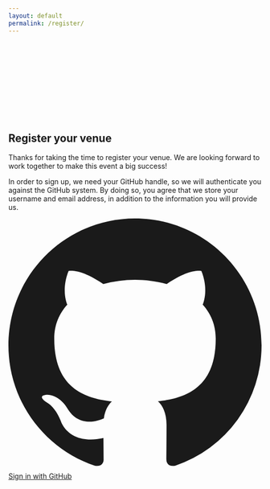 ```yaml
---
layout: default
permalink: /register/
---
```


<div class="relative isolate bg-gray-900">
  <div class="mx-auto grid max-w-7xl grid-cols-1 lg:grid-cols-2">
    <div class="relative px-6 pb-20 pt-24 sm:pt-32 lg:static lg:px-8 lg:py-48">
      <div class="mx-auto max-w-xl lg:mx-0 lg:max-w-lg">
        <div class="absolute inset-y-0 left-0 -z-10 w-full overflow-hidden ring-1 ring-white/5 lg:w-1/2">
          <svg class="absolute inset-0 h-full w-full stroke-gray-700 [mask-image:radial-gradient(100%_100%_at_top_right,white,transparent)]" aria-hidden="true">
            <defs>
              <pattern id="54f88622-e7f8-4f1d-aaf9-c2f5e46dd1f2" width="200" height="200" x="100%" y="-1" patternUnits="userSpaceOnUse">
                <path d="M130 200V.5M.5 .5H200" fill="none" />
              </pattern>
            </defs>
            <svg x="100%" y="-1" class="overflow-visible fill-gray-800/20">
              <path d="M-470.5 0h201v201h-201Z" stroke-width="0" />
            </svg>
            <rect width="100%" height="100%" stroke-width="0" fill="url(#54f88622-e7f8-4f1d-aaf9-c2f5e46dd1f2)" />
          </svg>
          <div class="absolute -left-56 top-[calc(100%-13rem)] transform-gpu blur-3xl lg:left-[max(-14rem,calc(100%-59rem))] lg:top-[calc(50%-7rem)]" aria-hidden="true">
            <div class="aspect-[1155/678] w-[72.1875rem] bg-gradient-to-br from-[#80caff] to-[#4f46e5] opacity-20" style="clip-path: polygon(74.1% 56.1%, 100% 38.6%, 97.5% 73.3%, 85.5% 100%, 80.7% 98.2%, 72.5% 67.7%, 60.2% 37.8%, 52.4% 32.2%, 47.5% 41.9%, 45.2% 65.8%, 27.5% 23.5%, 0.1% 35.4%, 17.9% 0.1%, 27.6% 23.5%, 76.1% 2.6%, 74.1% 56.1%)"></div>
          </div>
        </div>
        <h2 class="text-3xl font-bold tracking-tight text-white">Register your venue</h2>
        <p class="mt-6 text-lg leading-8 text-gray-300">Thanks for taking the time to register your venue. We are looking forward to work together to make this event a big success!</p>
        <p class="mt-6 text-lg leading-8 text-gray-300">In order to sign up, we need your GitHub handle, so we will authenticate you against the GitHub system. By doing so, you agree that we store your username and email address, in addition to the information you will provide us.</p>
      </div>
    </div>
    <div id="sign-in" class="px-6 pb-24 pt-20 sm:pb-32 lg:px-8 lg:py-48">
      <div class="mt-6 grid grid-cols-1 gap-4">
          <a href="#" id="sign-in-button" class="flex w-full items-center justify-center gap-3 rounded-md bg-white px-3 py-2 text-sm font-semibold text-gray-900 shadow-sm ring-1 ring-inset ring-gray-300 hover:bg-gray-50 focus-visible:ring-transparent">
            <svg class="h-5 w-5 fill-[#24292F]" fill="currentColor" viewBox="0 0 20 20" aria-hidden="true">
              <path fill-rule="evenodd" d="M10 0C4.477 0 0 4.484 0 10.017c0 4.425 2.865 8.18 6.839 9.504.5.092.682-.217.682-.483 0-.237-.008-.868-.013-1.703-2.782.605-3.369-1.343-3.369-1.343-.454-1.158-1.11-1.466-1.11-1.466-.908-.62.069-.608.069-.608 1.003.07 1.531 1.032 1.531 1.032.892 1.53 2.341 1.088 2.91.832.092-.647.35-1.088.636-1.338-2.22-.253-4.555-1.113-4.555-4.951 0-1.093.39-1.988 1.029-2.688-.103-.253-.446-1.272.098-2.65 0 0 .84-.27 2.75 1.026A9.564 9.564 0 0110 4.844c.85.004 1.705.115 2.504.337 1.909-1.296 2.747-1.027 2.747-1.027.546 1.379.203 2.398.1 2.651.64.7 1.028 1.595 1.028 2.688 0 3.848-2.339 4.695-4.566 4.942.359.31.678.921.678 1.856 0 1.338-.012 2.419-.012 2.747 0 .268.18.58.688.482A10.019 10.019 0 0020 10.017C20 4.484 15.522 0 10 0z" clip-rule="evenodd" />
            </svg>
            <span class="text-sm font-semibold leading-6">Sign in with GitHub</span>
          </a>
      </div>
    </div>
    <div id="form" style="display: none;">
      <form id="venue-registration-form" class="px-6 pb-24 pt-20 sm:pb-32 lg:px-8 lg:py-48">
        <div class="mx-auto max-w-xl lg:mr-0 lg:max-w-lg">
          <div class="grid grid-cols-1 gap-x-8 gap-y-6 sm:grid-cols-2" >
            <!-- Venue Name -->
            <div class="sm:col-span-2">
              <label for="venue-name" class="block text-sm font-semibold leading-6 text-white">Venue Name</label>
              <div class="mt-2.5">
                <input type="text" name="venue-name" required id="venue-name" class="block w-full rounded-md border-0 bg-white/5 px-3.5 py-2 text-white shadow-sm ring-1 ring-inset ring-white/10 focus:ring-2 focus:ring-inset focus:ring-indigo-500 sm:text-sm sm:leading-6">
              </div>
            </div>
            <!-- Venue Location -->
            <div class="sm:col-span-2">
              <label for="location" class="block text-sm font-semibold leading-6 text-white">Location</label>
              <div class="mt-2.5">
                <input type="text" name="location" id="location" required class="block w-full rounded-md border-0 bg-white/5 px-3.5 py-2 text-white shadow-sm ring-1 ring-inset ring-white/10 focus:ring-2 focus:ring-inset focus:ring-indigo-500 sm:text-sm sm:leading-6">
              </div>
            </div>
            <!-- Maximum Number of Participants -->
            <div class="sm:col-span-2">
              <label for="max-participants" class="block text-sm font-semibold leading-6 text-white">Maximum Number of Participants</label>
              <div class="mt-2.5">
                <input type="number" name="max-participants" id="max-participants" class="block w-full rounded-md border-0 bg-white/5 px-3.5 py-2 text-white shadow-sm ring-1 ring-inset ring-white/10 focus:ring-2 focus:ring-inset focus:ring-indigo-500 sm:text-sm sm:leading-6">
              </div>
            </div>
             <!-- Primary Contact Name -->
            <div class="sm:col-span-2">
              <label for="primary-contact-name" class="block text-sm font-semibold leading-6 text-white">Primary Contact Name</label>
              <div class="mt-2.5">
                <input type="text" name="primary-contact-name"  id="primary-contact-name" class="block w-full rounded-md border-0 bg-white/5 px-3.5 py-2 text-white shadow-sm ring-1 ring-inset ring-white/10 focus:ring-2 focus:ring-inset focus:ring-indigo-500 sm:text-sm sm:leading-6">
              </div>
            </div>
            <!-- Primary Email -->
            <div>
              <label for="primary-email" class="block text-sm font-semibold leading-6 text-white">Primary Email</label>
              <div class="mt-2.5">
                <input type="email" name="primary-email" id="primary-email" required class="block w-full rounded-md border-0 bg-white/5 px-3.5 py-2 text-white shadow-sm ring-1 ring-inset ring-white/10 focus:ring-2 focus:ring-inset focus:ring-indigo-500 sm:text-sm sm:leading-6">
              </div>
            </div>
            <!-- Primary Phone -->
            <div>
              <label for="primary-phone" class="block text-sm font-semibold leading-6 text-white">Primary Phone</label>
              <div class="mt-2.5">
                <input type="tel" name="primary-phone" id="primary-phone" required class="block w-full rounded-md border-0 bg-white/5 px-3.5 py-2 text-white shadow-sm ring-1 ring-inset ring-white/10 focus:ring-2 focus:ring-inset focus:ring-indigo-500 sm:text-sm sm:leading-6">
              </div>
            </div>
            <!-- Secondary Contact Name -->
            <div class="sm:col-span-2">
              <label for="secondary-contact-name" class="block text-sm font-semibold leading-6 text-white">Secondary Contact Name</label>
              <div class="mt-2.5">
                <input type="text" name="secondary-contact-name"  id="secondary-contact-name" class="block w-full rounded-md border-0 bg-white/5 px-3.5 py-2 text-white shadow-sm ring-1 ring-inset ring-white/10 focus:ring-2 focus:ring-inset focus:ring-indigo-500 sm:text-sm sm:leading-6">
              </div>
            </div>
            <!-- Secondary Email -->
            <div>
              <label for="secondary-email" class="block text-sm font-semibold leading-6 text-white">Secondary Email</label>
              <div class="mt-2.5">
                <input type="email" name="secondary-email" id="secondary-email" class="block w-full rounded-md border-0 bg-white/5 px-3.5 py-2 text-white shadow-sm ring-1 ring-inset ring-white/10 focus:ring-2 focus:ring-inset focus:ring-indigo-500 sm:text-sm sm:leading-6">
              </div>
            </div>
            <!-- Secondary Phone -->
            <div>
              <label for="secondary-phone" class="block text-sm font-semibold leading-6 text-white">Secondary Phone</label>
              <div class="mt-2.5">
                <input type="tel" name="secondary-phone" id="secondary-phone" class="block w-full rounded-md border-0 bg-white/5 px-3.5 py-2 text-white shadow-sm ring-1 ring-inset ring-white/10 focus:ring-2 focus:ring-inset focus:ring-indigo-500 sm:text-sm sm:leading-6">
              </div>
            </div>
          </div>
          <div class="mt-8 flex justify-end">
            <button type="submit" class="rounded-md bg-indigo-500 px-3.5 py-2.5 text-center text-sm font-semibold text-white shadow-sm hover:bg-indigo-400 focus-visible:outline focus-visible:outline-2 focus-visible:outline-offset-2 focus-visible:outline-indigo-500">Register Venue</button>
          </div>
        </div>
      </form>
    </div>
    <div id="venue-registration-success" style="display: none;">
      <div class="px-6 pb-24 pt-20 sm:pb-32 lg:px-8 lg:py-48">
        <div class="mx-auto max-w-xl lg:mr-0 lg:max-w-lg">
          <div class="" >
            <div class="mt-4 text-center">
              <h3 class="text-3xl font-bold ">Venue Registration Successful!</h3>
              <div class="mt-4">
                <p class="mt-6 text-lg leading-8 text-gray-300">Thank you for registering your venue. We will be in touch with you shortly.</p>
              </div>
            </div>
          </div>
        </div>
      </div>
    </div>
  </div>
</div>

<script type="module">
  // Import the functions you need from the SDKs you need
  import { initializeApp } from "https://www.gstatic.com/firebasejs/10.7.2/firebase-app.js";
  import { getFirestore, collection, addDoc } from "https://www.gstatic.com/firebasejs/10.7.2/firebase-firestore.js";
  import { getAuth, signInWithPopup, GithubAuthProvider } from "https://www.gstatic.com/firebasejs/10.7.2/firebase-auth.js";

  // Your web app's Firebase configuration
  const firebaseConfig = {
    apiKey: "AIzaSyBVxk1NQLeHzd6ibSHGvKww3ctk2KdfX_0",
    authDomain: "global-devops-experience.firebaseapp.com",
    projectId: "global-devops-experience",
    storageBucket: "global-devops-experience.appspot.com",
    messagingSenderId: "1021726338520",
    appId: "1:1021726338520:web:ce0ba19e00b3a6ed5396ad"
  };

  // Initialize Firebase and Firestore
  const app = initializeApp(firebaseConfig);
  const db = getFirestore(app);
  const auth = getAuth(app);

  // GitHub Auth Provider
  const provider = new GithubAuthProvider();

  let userName  = null;

  // Sign in with GitHub
  document.getElementById('sign-in-button').addEventListener('click', () => {
    signInWithPopup(auth, provider)
      .then((result) => {
        // User signed in
        console.log('User signed in:', result);
        userName = result.user.reloadUserInfo.screenName;

          // Hide the sign-in button
        document.getElementById('sign-in').style.display = 'none';

        // Set the email from the user to the primary email field
        document.getElementById('primary-email').value = result.user.email;
        document.getElementById('primary-contact-name').value = result.user.displayName

        // Show the venue registration form
        document.getElementById('form').style.display = 'block';
 
      })
      .catch((error) => {
        console.error('Authentication error:', error);
      });
  });

  // Form submission handler
  document.getElementById('venue-registration-form').addEventListener('submit', async function(e) {
       e.preventDefault();

      if (!auth.currentUser) {
        console.error('User not authenticated');
        return;
      }

      // Get form values
      var venueName = document.getElementById('venue-name').value;
      var location = document.getElementById('location').value;
      var maxParticipants = document.getElementById('max-participants').value;
      var primaryContactName = document.getElementById('primary-contact-name').value;
      var primaryEmail = document.getElementById('primary-email').value;
      var primaryPhone = document.getElementById('primary-phone').value;
      var secondaryContactName = document.getElementById('secondary-contact-name').value;
      var secondaryEmail = document.getElementById('secondary-email').value;
      var secondaryPhone = document.getElementById('secondary-phone').value;

      try {
        // Add a new document to the Firestore collection
        await addDoc(collection(db, 'venues'), {
          venueName: venueName,
          location: location,
          maxParticipants: maxParticipants,
          primaryUsername: userName,
          primaryContactName: primaryContactName,
          primaryEmail: primaryEmail,
          primaryPhone: primaryPhone,
          secondaryContactName: secondaryContactName,
          secondaryEmail: secondaryEmail,
          secondaryPhone: secondaryPhone,
          registeredAt: new Date().toISOString()
        });
        console.log('Venue registered successfully!');
          // Hide the venue registration form
        document.getElementById('form').style.display = 'none';
          // Show the venue confirmation message
        document.getElementById('venue-registration-success').style.display = 'block';
        // Handle successful submission
      } catch (error) {
        console.error('Error registering venue:', error);
        // Handle errors
      }
  });
</script>

